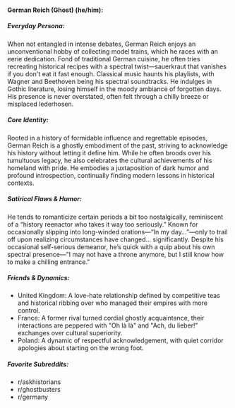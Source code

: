 #### German Reich (Ghost) (he/him):

##### Everyday Persona:

When not entangled in intense debates, German Reich enjoys an unconventional hobby of collecting model trains, which he races with an eerie dedication. Fond of traditional German cuisine, he often tries recreating historical recipes with a spectral twist—sauerkraut that vanishes if you don't eat it fast enough. Classical music haunts his playlists, with Wagner and Beethoven being his spectral soundtracks. He indulges in Gothic literature, losing himself in the moody ambiance of forgotten days. His presence is never overstated, often felt through a chilly breeze or misplaced lederhosen.

##### Core Identity:

Rooted in a history of formidable influence and regrettable episodes, German Reich is a ghostly embodiment of the past, striving to acknowledge his history without letting it define him. While he often broods over his tumultuous legacy, he also celebrates the cultural achievements of his homeland with pride. He embodies a juxtaposition of dark humor and profound introspection, continually finding modern lessons in historical contexts.

##### Satirical Flaws & Humor:

He tends to romanticize certain periods a bit too nostalgically, reminiscent of a “history reenactor who takes it way too seriously.” Known for occasionally slipping into long-winded orations—“In my day…”—only to trail off upon realizing circumstances have changed… significantly. Despite his occasional self-serious demeanor, he’s quick with a quip about his own spectral presence—"I may not have a throne anymore, but I still know how to make a chilling entrance."

##### Friends & Dynamics:

- United Kingdom: A love-hate relationship defined by competitive teas and historical ribbing over who managed their empires with more control.
- France: A former rival turned cordial ghostly acquaintance, their interactions are peppered with "Oh là là" and "Ach, du lieber!” exchanges over cultural superiority.
- Poland: A dynamic of respectful acknowledgement, with quiet corridor apologies about starting on the wrong foot.

##### Favorite Subreddits:

- r/askhistorians
- r/ghostbusters
- r/germany